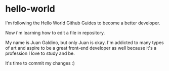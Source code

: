 # hello-world
I'm following the Hello World Github Guides to become a better developer.

Now i'm learning how to edit a file in repository. 

My name is Juan Galdino, but only Juan is okay. I'm addicted to many types of art and aspire to be a great front-end developer as well because it's a profession I love to study and be.

It's time to commit my changes :)
